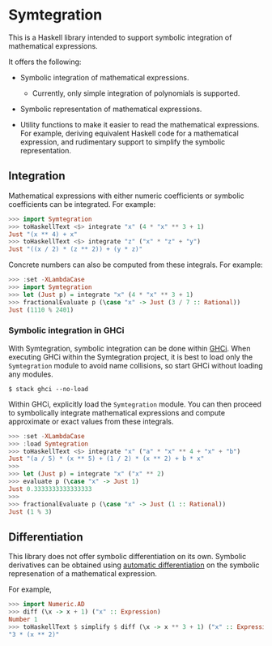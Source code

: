 # Symtegration

This is a Haskell library intended to support symbolic integration of mathematical expressions.

It offers the following:

*   Symbolic integration of mathematical expressions.

    *   Currently, only simple integration of polynomials is supported.

*   Symbolic representation of mathematical expressions.

*   Utility functions to make it easier to read the mathematical expressions.
    For example, deriving equivalent Haskell code for a mathematical expression,
    and rudimentary support to simplify the symbolic representation.

## Integration

Mathematical expressions with either numeric coefficients or symbolic coefficients
can be integrated.  For example:

```haskell
>>> import Symtegration
>>> toHaskellText <$> integrate "x" (4 * "x" ** 3 + 1)
Just "(x ** 4) + x"
>>> toHaskellText <$> integrate "z" ("x" * "z" + "y")
Just "((x / 2) * (z ** 2)) + (y * z)"
```

Concrete numbers can also be computed from these integrals.  For example:

```haskell
>>> :set -XLambdaCase
>>> import Symtegration
>>> let (Just p) = integrate "x" (4 * "x" ** 3 + 1)
>>> fractionalEvaluate p (\case "x" -> Just (3 / 7 :: Rational))
Just (1110 % 2401)
```

### Symbolic integration in GHCi

With Symtegration, symbolic integration can be done within [GHCi].
When executing GHCi within the Symtegration project, it is best
to load only the `Symtegration` module to avoid name collisions,
so start GHCi without loading any modules.

```shell
$ stack ghci --no-load
```

Within GHCi, explicitly load the `Symtegration` module.
You can then proceed to symbolically integrate mathematical expressions
and compute approximate or exact values from these integrals.

```haskell
>>> :set -XLambdaCase
>>> :load Symtegration
>>> toHaskellText <$> integrate "x" ("a" * "x" ** 4 + "x" + "b")
Just "(a / 5) * (x ** 5) + (1 / 2) * (x ** 2) + b * x"
>>>
>>> let (Just p) = integrate "x" ("x" ** 2)
>>> evaluate p (\case "x" -> Just 1)
Just 0.3333333333333333
>>>
>>> fractionalEvaluate p (\case "x" -> Just (1 :: Rational))
Just (1 % 3)
```

[GHCi]: https://downloads.haskell.org/ghc/latest/docs/users_guide/ghci.html

## Differentiation

This library does not offer symbolic differentiation on its own.
Symbolic derivatives can be obtained using [automatic differentiation]
on the symbolic represenation of a mathematical expression.

For example,

```haskell
>>> import Numeric.AD
>>> diff (\x -> x + 1) ("x" :: Expression)
Number 1
>>> toHaskellText $ simplify $ diff (\x -> x ** 3 + 1) ("x" :: Expression)
"3 * (x ** 2)"
```

[automatic differentiation]: https://hackage.haskell.org/package/ad
